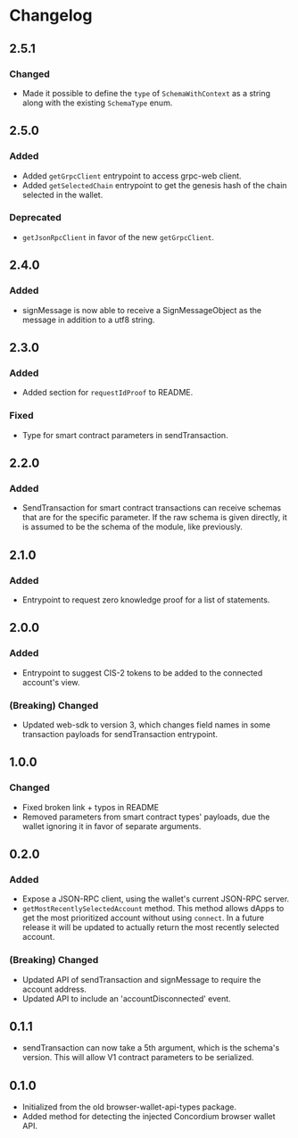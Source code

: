 # Changelog

## 2.5.1

### Changed

-   Made it possible to define the `type` of `SchemaWithContext` as a string along with the existing `SchemaType` enum.

## 2.5.0

### Added

-   Added `getGrpcClient` entrypoint to access grpc-web client.
-   Added `getSelectedChain` entrypoint to get the genesis hash of the chain selected in the wallet.

### Deprecated

-   `getJsonRpcClient` in favor of the new `getGrpcClient`.

## 2.4.0

### Added

-   signMessage is now able to receive a SignMessageObject as the message in addition to a utf8 string.

## 2.3.0

### Added

-   Added section for `requestIdProof` to README.

### Fixed

-   Type for smart contract parameters in sendTransaction.

## 2.2.0

### Added

-   SendTransaction for smart contract transactions can receive schemas that are for the specific parameter. If the raw schema is given directly, it is assumed to be the schema of the module, like previously.

## 2.1.0

### Added

-   Entrypoint to request zero knowledge proof for a list of statements.

## 2.0.0

### Added

-   Entrypoint to suggest CIS-2 tokens to be added to the connected account's view.

### (Breaking) Changed

-   Updated web-sdk to version 3, which changes field names in some transaction payloads for sendTransaction entrypoint.

## 1.0.0

### Changed

-   Fixed broken link + typos in README
-   Removed parameters from smart contract types' payloads, due the wallet ignoring it in favor of separate arguments.

## 0.2.0

### Added

-   Expose a JSON-RPC client, using the wallet's current JSON-RPC server.
-   `getMostRecentlySelectedAccount` method. This method allows dApps to get the most prioritized account without using `connect`. In a future release it will be updated to actually return the most recently selected account.

### (Breaking) Changed

-   Updated API of sendTransaction and signMessage to require the account address.
-   Updated API to include an 'accountDisconnected' event.

## 0.1.1

-   sendTransaction can now take a 5th argument, which is the schema's version. This will allow V1 contract parameters to be serialized.

## 0.1.0

-   Initialized from the old browser-wallet-api-types package.
-   Added method for detecting the injected Concordium browser wallet API.
